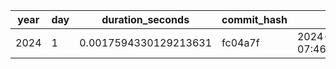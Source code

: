| year | day | duration_seconds | commit_hash | run_ts |
| --- | --- | --- | --- | --- |
| 2024 | 1 | 0.0017594330129213631 | fc04a7f | 2024-12-01 07:46:57.203462 |